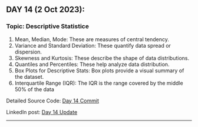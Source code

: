 
## **DAY 14 (2 Oct 2023):**
### Topic: Descriptive Statistice

1. Mean, Median, Mode: These are measures of central tendency.
2. Variance and Standard Deviation: These quantify data spread or dispersion.
3. Skewness and Kurtosis: These describe the shape of data distributions.
4. Quantiles and Percentiles: These help analyze data distribution.
5. Box Plots for Descriptive Stats: Box plots provide a visual summary of the dataset.
6. Interquartile Range (IQR): The IQR is the range covered by the middle 50% of the data

Detailed Source Code: [Day 14 Commit](https://github.com/ds-teja/100_Days_MLDL/tree/main/14.%20Day%2014%20-%20Descriptive%20Statistics)

LinkedIn post: [Day 14 Update](https://www.linkedin.com/posts/ravi6123_100daysmldl-datascience-statistics-activity-7114690028278059008-ODf-?utm_source=share&utm_medium=member_desktop)

---